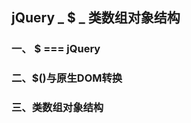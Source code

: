 ## jQuery _ $ _ 类数组对象结构



### 一、 $ === jQuery







### 二、$()与原生DOM转换









### 三、类数组对象结构





